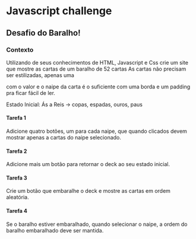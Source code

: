 # Javascript challenge

## Desafio do Baralho!

### Contexto
Utilizando de seus conhecimentos de HTML, Javascript e Css crie um site que mostre as cartas de um baralho de 52 cartas As cartas não precisam ser estilizadas, apenas uma <div> com o valor e o naipe da carta é o suficiente com uma borda e um padding pra ficar fácil de ler.

Estado Inicial: Ás a Reis -> copas, espadas, ouros, paus

#### Tarefa 1
Adicione quatro botões, um para cada naipe, que quando clicados devem mostrar apenas a cartas do naipe selecionado.

#### Tarefa 2
Adicione mais um botão para retornar o deck ao seu estado inicial.

#### Tarefa 3
Crie um botão que embaralhe o deck e mostre as cartas em ordem aleatória.

#### Tarefa 4
Se o baralho estiver embaralhado, quando selecionar o naipe, a ordem do baralho embaralhado deve ser mantida.

